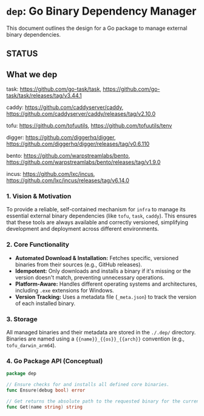 # `dep`: Go Binary Dependency Manager

This document outlines the design for a Go package to manage external binary dependencies.

## STATUS

<!-- This section tracks, in a KISS way, what is still missing or needs attention. -->



## What we dep

<!-- IMPORTANT: Do not delete any links in this section. They are intentionally added by the user. -->

task: https://github.com/go-task/task, https://github.com/go-task/task/releases/tag/v3.44.1

caddy: https://github.com/caddyserver/caddy, https://github.com/caddyserver/caddy/releases/tag/v2.10.0

tofu: https://github.com/tofuutils, https://github.com/tofuutils/tenv

digger: https://github.com/diggerhq/digger, https://github.com/diggerhq/digger/releases/tag/v0.6.110

bento: https://github.com/warpstreamlabs/bento, https://github.com/warpstreamlabs/bento/releases/tag/v1.9.0

incus: https://github.com/lxc/incus, https://github.com/lxc/incus/releases/tag/v6.14.0

### 1. Vision & Motivation
To provide a reliable, self-contained mechanism for `infra` to manage its essential external binary dependencies (like `tofu`, `task`, `caddy`). This ensures that these tools are always available and correctly versioned, simplifying development and deployment across different environments.

### 2. Core Functionality
*   **Automated Download & Installation:** Fetches specific, versioned binaries from their sources (e.g., GitHub releases).
*   **Idempotent:** Only downloads and installs a binary if it's missing or the version doesn't match, preventing unnecessary operations.
*   **Platform-Aware:** Handles different operating systems and architectures, including `.exe` extensions for Windows.
*   **Version Tracking:** Uses a metadata file (`_meta.json`) to track the version of each installed binary.

### 3. Storage
All managed binaries and their metadata are stored in the `./.dep/` directory. Binaries are named using a `{{name}}_{{os}}_{{arch}}` convention (e.g., `tofu_darwin_arm64`).

### 4. Go Package API (Conceptual)

```go
package dep

// Ensure checks for and installs all defined core binaries.
func Ensure(debug bool) error

// Get returns the absolute path to the requested binary for the current platform.
func Get(name string) string
```